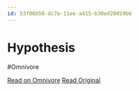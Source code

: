 ```yaml
---
id: 53f06b50-dc7e-11ee-a415-b30ed20459b6
---
```


# Hypothesis
#Omnivore

[Read on Omnivore](https://omnivore.app/me/hypothesis-18e18e3bf29)
[Read Original](https://hypothes.is/a/3k7trtx4Ee6_yqcSUh17ww)

